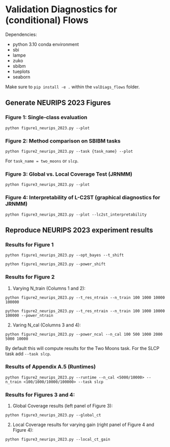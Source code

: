# Validation Diagnostics for (conditional) Flows

Dependencies: 
- python 3.10 conda environment
- sbi
- lampe
- zuko
- sbibm
- tueplots
- seaborn

Make sure to `pip install -e .` within the `valDiags_flows` folder.

## Generate NEURIPS 2023 Figures

### Figure 1: Single-class evaluation
```
python figure1_neurips_2023.py --plot
```

### Figure 2: Method comparison on SBIBM tasks
```
python figure2_neurips_2023.py --task {task_name} --plot
```
For `task_name = two_moons` or `slcp`.

### Figure 3: Global vs. Local Coverage Test (JRNMM)
```
python figure3_neurips_2023.py --plot
```

### Figure 4: Interpretability of L-C2ST (graphical diagnostics for JRNMM)
```
python figure3_neurips_2023.py --plot --lc2st_interpretability
```

## Reproduce NEURIPS 2023 experiment results

### Results for Figure 1
```
python figure1_neurips_2023.py --opt_bayes --t_shift
```
```
python figure1_neurips_2023.py --power_shift
```
### Results for Figure 2
1. Varying N_train (Columns 1 and 2):
```
python figure2_neurips_2023.py --t_res_ntrain --n_train 100 1000 10000 100000
```
```
python figure2_neurips_2023.py --t_res_ntrain --n_train 100 1000 10000 100000 --power_ntrain
```
2. Varing N_cal (Columns 3 and 4):
```
python figure2_neurips_2023.py --power_ncal --n_cal 100 500 1000 2000 5000 10000
```
By default this will compute results for the Two Moons task. For the SLCP task add `--task slcp`.

### Results of Appendix A.5 (Runtimes)
```
python figure2_neurips_2023.py --runtime --n_cal <5000/10000> --n_train <100/1000/10000/100000> --task slcp
```

### Results for Figures 3 and 4:
1. Global Coverage results (left panel of Figure 3):
```
python figure3_neurips_2023.py --global_ct
```
2. Local Coverage results for varying gain (right panel of Figure 4 and Figure 4):
```
python figure3_neurips_2023.py --local_ct_gain
```


